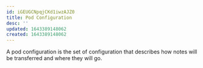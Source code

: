 ```yaml
---
id: iGEUGCNpqjCKd1iwzAJZ0
title: Pod Configuration
desc: ''
updated: 1643389148062
created: 1643389148062
---
```


A pod configuration is the set of configuration that describes how notes will be transferred and where they will go.


